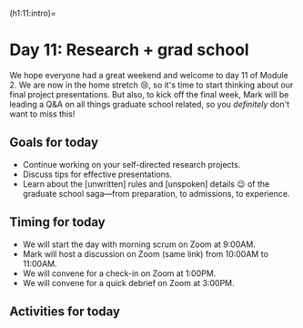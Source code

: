 (h1:11:intro)=
# Day 11: Research + grad school

We hope everyone had a great weekend and welcome to day 11 of Module 2.
We are now in the home stretch 😢, so it's time to start thinking about our final project presentations.
But also, to kick off the final week, Mark will be leading a Q&A on all things graduate school related, so you _definitely_ don't want to miss this!



## Goals for today

- Continue working on your self-directed research projects.
- Discuss tips for effective presentations.
- Learn about the [unwritten] rules and [unspoken] details 😉 of the graduate school saga—from preparation, to admissions, to experience.



## Timing for today

- We will start the day with morning scrum on Zoom at 9:00AM.
- Mark will host a discussion on Zoom (same link) from 10:00AM to 11:00AM.
- We will convene for a check-in on Zoom at 1:00PM.
- We will convene for a quick debrief on Zoom at 3:00PM.



## Activities for today

```{tableofcontents}
```


